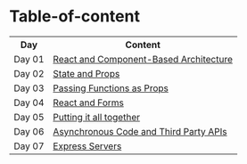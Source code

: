 # Table-of-content

<table>
  <tr>
    <th>Day</th>
    <th>Content</th>
  </tr>
  <tr>
    <td>Day 01</td>
    <td><a href="301/Day-01.md">React and Component-Based Architecture</a></td>
  </tr>
    <tr>
    <td>Day 02</td>
    <td><a href="301/Day-02.md">State and Props</a></td>
  </tr>
    <tr>
    <td>Day 03</td>
    <td><a href="301/Day-03.md">Passing Functions as Props</a></td>
  </tr>
   <tr>
    <td>Day 04</td>
    <td><a href="301/Day-04.md">React and Forms</a></td>
  </tr>
     <tr>
    <td>Day 05</td>
    <td><a href="301/Day-05.md">Putting it all together</a></td>
  </tr>
     <tr>
    <td>Day 06</td>
    <td><a href="301/Day-06.md">Asynchronous Code and Third Party APIs</a></td>
  </tr>
       <tr>
    <td>Day 07</td>
    <td><a href="301/Day-07.md">Express Servers</a></td>
  </tr>
</table>
